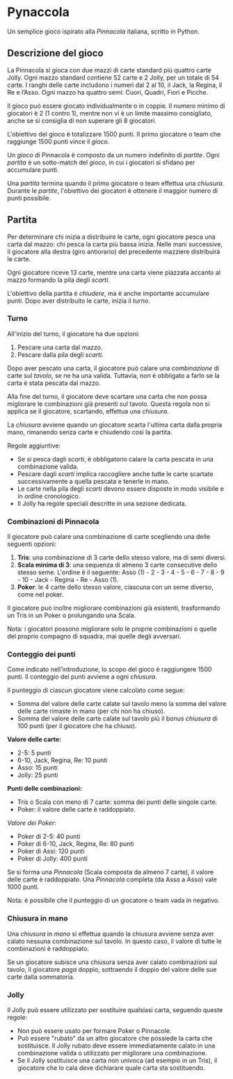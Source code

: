 # Pynaccola
Un semplice gioco ispirato alla *Pinnacola* italiana, scritto in Python.

## Descrizione del gioco

La Pinnacola si gioca con due mazzi di carte standard più quattro carte Jolly. Ogni mazzo standard contiene 52 carte e 2 Jolly, per un totale di 54 carte. I ranghi delle carte includono i numeri dal 2 al 10, il Jack, la Regina, il Re e l’Asso. 
Ogni mazzo ha quattro semi: Cuori, Quadri, Fiori e Picche.

Il gioco può essere giocato individualmente o in coppie. Il numero minimo di giocatori è 2 (1 contro 1), mentre non vi è un limite massimo consigliato, anche se si consiglia di non superare gli 8 giocatori.

L'obiettivo del gioco è totalizzare 1500 punti. Il primo giocatore o team che raggiunge 1500 punti vince il *gioco*.

Un *gioco* di Pinnacola è composto da un numero indefinito di *partite*. Ogni *partita* è un sotto-match del *gioco*, in cui i giocatori si sfidano per accumulare punti.

Una *partita* termina quando il primo giocatore o team effettua una *chiusura*. Durante le *partite*, l'obiettivo dei giocatori è ottenere il maggior numero di punti possibile.

## Partita

Per determinare chi inizia a distribuire le carte, ogni giocatore pesca una carta dal mazzo: chi pesca la carta più bassa inizia. Nelle mani successive, il giocatore alla destra (giro antiorario) del precedente mazziere distribuirà le carte.

Ogni giocatore riceve 13 carte, mentre una carta viene piazzata accanto al mazzo formando la pila degli *scarti*.

L'obiettivo della partita è *chiudere*, ma è anche importante accumulare punti. Dopo aver distribuito le carte, inizia il *turno*.

### Turno

All'inizio del turno, il giocatore ha due opzioni:
1. Pescare una carta dal mazzo.
2. Pescare dalla pila degli *scarti*.

Dopo aver pescato una carta, il giocatore può calare una *combinazione* di carte sul *tavolo*, se ne ha una valida. Tuttavia, non è obbligato a farlo se la carta è stata pescata dal mazzo.

Alla fine del turno, il giocatore deve scartare una carta che non possa migliorare le combinazioni già presenti sul tavolo. Questa regola non si applica se il giocatore, scartando, effettua una *chiusura*.

La *chiusura* avviene quando un giocatore scarta l'ultima carta dalla propria mano, rimanendo senza carte e chiudendo così la partita.

Regole aggiuntive:
- Se si pesca dagli *scarti*, è obbligatorio calare la carta pescata in una combinazione valida.
- Pescare dagli *scarti* implica raccogliere anche tutte le carte scartate successivamente a quella pescata e tenerle in mano.
- Le carte nella pila degli *scarti* devono essere disposte in modo visibile e in ordine cronologico.
- Il Jolly ha regole speciali descritte in una sezione dedicata.

### Combinazioni di Pinnacola

Il giocatore può calare una combinazione di carte scegliendo una delle seguenti opzioni:
1. **Tris**: una combinazione di 3 carte dello stesso valore, ma di semi diversi.
2. **Scala minima di 3**: una sequenza di almeno 3 carte consecutive dello stesso seme. L'ordine è il seguente: 
   Asso (1) - 2 - 3 - 4 - 5 - 6 - 7 - 8 - 9 - 10 - Jack - Regina - Re - Asso (1).
3. **Poker**: le 4 carte dello stesso valore, ciascuna con un seme diverso, come nel poker.

Il giocatore può inoltre migliorare combinazioni già esistenti, trasformando un Tris in un Poker o prolungando una Scala.

Nota: i giocatori possono migliorare solo le proprie combinazioni o quelle del proprio compagno di squadra, mai quelle degli avversari.

### Conteggio dei punti

Come indicato nell'introduzione, lo scopo del gioco è raggiungere 1500 punti. Il conteggio dei punti avviene a ogni *chiusura*. 

Il punteggio di ciascun giocatore viene calcolato come segue:
- Somma del valore delle carte calate sul tavolo meno la somma del valore delle carte rimaste in mano (per chi non ha chiuso).
- Somma del valore delle carte calate sul tavolo più il bonus *chiusura* di 100 punti (per il giocatore che ha chiuso).

**Valore delle carte:**
- 2-5: 5 punti
- 6-10, Jack, Regina, Re: 10 punti
- Asso: 15 punti
- Jolly: 25 punti

**Punti delle combinazioni:**
- Tris o Scala con meno di 7 carte: somma dei punti delle singole carte.
- Poker: il valore delle carte è raddoppiato.

*Valore dei Poker:*
- Poker di 2-5: 40 punti
- Poker di 6-10, Jack, Regina, Re: 80 punti
- Poker di Assi: 120 punti
- Poker di Jolly: 400 punti

Se si forma una *Pinnacola* (Scala composta da almeno 7 carte), il valore delle carte è raddoppiato. Una *Pinnacola* completa (da Asso a Asso) vale 1000 punti.

Nota: è possibile che il punteggio di un giocatore o team vada in negativo.

### Chiusura in mano

Una *chiusura* in *mano* si effettua quando la chiusura avviene senza aver calato nessuna combinazione sul tavolo. In questo caso, il valore di tutte le combinazioni è raddoppiato.

Se un giocatore subisce una chiusura senza aver calato combinazioni sul tavolo, il giocatore *paga* doppio, sottraendo il doppio del valore delle sue carte dalla sommatoria.

### Jolly

Il Jolly può essere utilizzato per sostituire qualsiasi carta, seguendo queste regole:
- Non può essere usato per formare Poker o Pinnacole.
- Può essere "rubato" da un altro giocatore che possiede la carta che sostituisce. Il Jolly rubato deve essere immediatamente calato in una combinazione valida o utilizzato per migliorare una combinazione.
- Se il Jolly sostituisce una carta non univoca (ad esempio in un Tris), il giocatore che lo cala deve dichiarare quale carta sta sostituendo.
